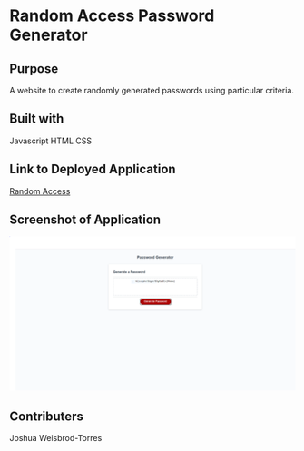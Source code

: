 # Random Access Password Generator

## Purpose
A website to create randomly generated passwords using particular criteria.

## Built with
Javascript
HTML
CSS

## Link to Deployed Application
[Random Access](https://joshuaweisbrodtorres.github.io/random-access/)

## Screenshot of Application

![Image of working password generator](random-access.png)

## Contributers
Joshua Weisbrod-Torres